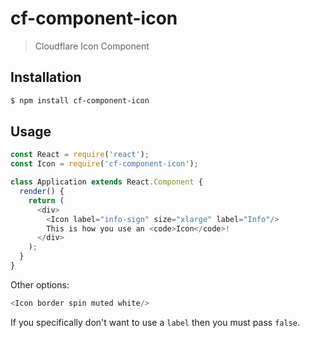 # cf-component-icon

> Cloudflare Icon Component

## Installation

```sh
$ npm install cf-component-icon
```

## Usage

```js
const React = require('react');
const Icon = require('cf-component-icon');

class Application extends React.Component {
  render() {
    return (
      <div>
        <Icon label="info-sign" size="xlarge" label="Info"/>
        This is how you use an <code>Icon</code>!
      </div>
    );
  }
}
```

Other options:

```js
<Icon border spin muted white/>
```

If you specifically don't want to use a `label` then you must pass `false`.
